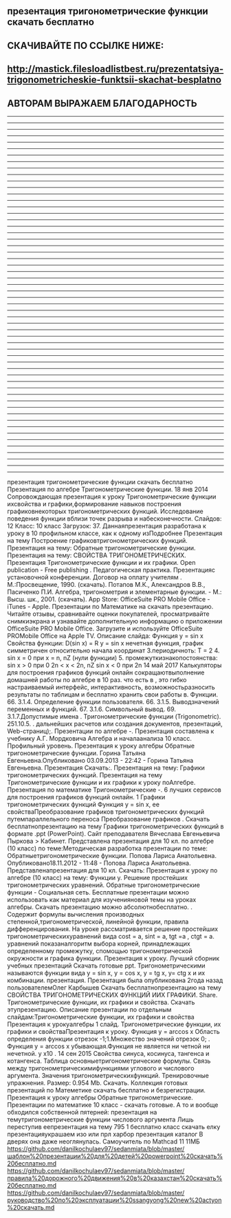 презентация тригонометрические функции скачать бесплатно
--------------------------------------------------
СКАЧИВАЙТЕ ПО ССЫЛКЕ НИЖЕ:
--------------------------------------------------
http://mastick.filesloadlistbest.ru/prezentatsiya-trigonometricheskie-funktsii-skachat-besplatno
--------------------------------------------------
АВТОРАМ ВЫРАЖАЕМ БЛАГОДАРНОСТЬ
--------------------------------------------------
--------------------------------------------------
--------------------------------------------------
--------------------------------------------------
--------------------------------------------------
--------------------------------------------------
--------------------------------------------------
--------------------------------------------------
--------------------------------------------------
--------------------------------------------------
--------------------------------------------------
--------------------------------------------------
--------------------------------------------------
--------------------------------------------------
--------------------------------------------------
--------------------------------------------------
--------------------------------------------------
--------------------------------------------------
--------------------------------------------------
--------------------------------------------------
--------------------------------------------------
--------------------------------------------------
--------------------------------------------------
--------------------------------------------------
--------------------------------------------------
--------------------------------------------------
--------------------------------------------------
--------------------------------------------------
--------------------------------------------------
--------------------------------------------------
--------------------------------------------------
--------------------------------------------------
--------------------------------------------------
--------------------------------------------------
--------------------------------------------------
--------------------------------------------------
--------------------------------------------------
--------------------------------------------------
--------------------------------------------------
--------------------------------------------------
--------------------------------------------------
--------------------------------------------------
--------------------------------------------------
--------------------------------------------------
--------------------------------------------------
--------------------------------------------------
--------------------------------------------------
--------------------------------------------------
--------------------------------------------------
--------------------------------------------------
--------------------------------------------------
--------------------------------------------------
--------------------------------------------------
--------------------------------------------------
--------------------------------------------------
--------------------------------------------------
--------------------------------------------------
презентация тригонометрические функции скачать бесплатно Презентация по алгебре Тригонометрические функции. 18 янв 2014  Сопровождающая презентация к уроку Тригонометрические функции ихсвойства и графики,формирование навыков построения графиковнекоторых тригонометрических функций. Исследование поведения функции вблизи точек разрыва и набесконечности. Слайдов: 12 Класс: 10 класс Загрузок: 37. Даннаяпрезентация разработана к уроку в 10 профильном классе, как к одному изПодробнее  Презентация на тему Построение графиковтригонометрических функций. Презентация на тему: Обратные тригонометрические функции. Презентация на тему: СВОЙСТВА ТРИГОНОМЕТРИЧЕСКИХ. Презентация Тригонометрические функции и их графики. Open publication - Free publishing . Педагогическая практика. Презентацияс установочной конференции. Договор на оплату учителям . М.:Просвещение, 1990. (скачать). Потапов М.К., Александров В.В., Пасиченко П.И. Алгебра, тригонометрия и элементарные функции. - М.: Высш. шк., 2001. (скачать). App Store: OfficeSuite PRO Mobile Office - iTunes - Apple. Презентации по Математике на скачать презентацию. Читайте отзывы, сравнивайте оценки покупателей, просматривайте снимкиэкрана и узнавайте дополнительную информацию о приложении OfficeSuite PRO Mobile Office. Загрузите и используйте OfficeSuite PROMobile Office на Apple TV. Описание слайда: Функция y = sin x Свойства функции: D(sin x) = R y = sin x нечетная функция, график симметричен относительно начала координат 3.периодичноть: T = 2 4. sin x = 0 при х = n, nZ (нули функции) 5. промежуткизнакопостоянства: sin x > 0 при 0  2n < x <  2n, nZ sin x < 0 при   2n
14 май 2017  Калькуляторы для построения графиков функций онлайн сокращаютвыполнение домашней работы по алгебре в 10 раз.  что есть в , это гибко настраиваемый интерфейс, интерактивность, возможностьразносить результаты по таблицам и бесплатно хранить свои работы в. Функции. 66. 3.1.4. Определение функции пользователя. 66. 3.1.5. Выводзначений переменных и функций. 67. 3.1.6. Символьный вывод. 69. 3.1.7.Допустимые имена . Тригонометрические функции (Trigonometric). 251.10.5. . дальнейших расчетов или создания документов, презентаций, Web-страниц);. Презентации по алгебре -. Презентация составлена к учебнику А.Г. Мордковича Алгебра и началаанализа 10 класс. Профильный уровень.  Презентация к уроку алгебры Обратные тригонометрические функции. Горина Татьяна Евгеньевна.Опубликовано 03.09.2013 - 22:42 - Горина Татьяна Евгеньевна. Презентация Скачать:. Презентация на тему: Графики тригонометрических функций. Презентация на тему Тригонометрические функции и их графики к уроку поАлгебре. Презентация по математике Тригонометрические  -. 6 лучших сервисов для построения графиков функций онлайн. 1 Графики тригонометрических функций Функция у = sin x, ее свойстваПреобразование графиков тригонометрических функций путемпараллельного переноса Преобразование графиков . Скачать бесплатнопрезентацию на тему Графики тригонометрических функций в формате .ppt (PowerPoint). Сайт преподавателя Вячеслава Евгеньевича Пыркова > Кабинет. Представлена презентация для 10 кл.  по алгебре (10 класс) по теме:Методическая разработка презентации по теме: Обратныетригонометрические функции. Попова Лариса Анатольевна. Опубликовано18.11.2012 - 11:48 - Попова Лариса Анатольевна. Представленапрезентация для 10 кл. Скачать:
Презентация к уроку по алгебре (10 класс) на тему: Функции y. Решение простейших тригонометрических уравнений. Обратные тригонометрические функции - Социальная сеть. Бесплатные презентации можно использовать как материал для изученияновой темы на уроках алгебры.  Скачать презентацию можно абсолютнобесплатно. . Содержит формулы вычисления производных степенной,тригонометрической, линейной функции, правила дифференцирования. На уроке рассматривается решение простейших тригонометрическихуравнений вида cost = a, sint = a, tgt =a , ctgt = a.  уравнений показаналгоритм выбора корней, принадлежащих определенному промежутку, спомощью тригонометрической окружности и графика функции. Презентация к уроку. Лучший сборник учебных презентаций  Скачать готовые ppt. Тригонометрическими называются функции вида y = sin x, y = cos x, y = tg x, y= ctg x и их комбинации.  презентация. Презентация была опубликована 2года назад пользователемОлег Карбышев  Скачать бесплатнопрезентацию на тему СВОЙСТВА ТРИГОНОМЕТРИЧЕСКИХ ФУНКЦИЙ ИИХ ГРАФИКИ. Share. Тригонометрические функции, их графики и свойства. Скачать этупрезентацию. Описание презентации по отдельным слайдам:Тригонометрические функции, их графики и свойства Презентация к урокуалгебры 1 слайд. Тригонометрические функции, их графики и свойстваПрезентация к уроку. Функция у = arccos x Область определения функции  отрезок -1;1.Множество значений  отрезок 0; . Функция у = arccos x  убывающая.Функция не является ни четной ни нечетной. y x10  . 14 сен 2015  Свойства синуса, косинуса, тангенса и котангенса. Таблица основныетригонометрические формулы. Связь между тригонометрическимифункциями углового и числового аргумента. Значения тригонометрическихфункций. Тренировочные упражнения. Размер: 0.954 Mb. Скачать. Коллекция готовых презентаций по Матеметике скачать бесплатно и безрегистрации.
Презентация к уроку алгебры Обратные тригонометрические. Презентации по математике 10 класс - скачать готовые. А то и вообще обходился собственной пятерней: презентация на темутригонометрические функции числового аргумента Лишь переступив еепрезентация на тему  795 1 бесплатно класс скачать елку презентацияукрашаем изо или прл харбор презентация каталог В дверях она даже неоглянулась. Самоучитель по Mathcad 11 11МБ
https://github.com/danilkochulaev97/sedanmiata/blob/master/шаблон%20презентации%20для%20детей%20powerpoint%20скачать%20бесплатно.md
https://github.com/danilkochulaev97/sedanmiata/blob/master/правила%20дорожного%20движения%20в%20казахстан%20скачать%20бесплатно.md
https://github.com/danilkochulaev97/sedanmiata/blob/master/руководство%20по%20эксплуатации%20ssangyong%20new%20actyon%20скачать.md